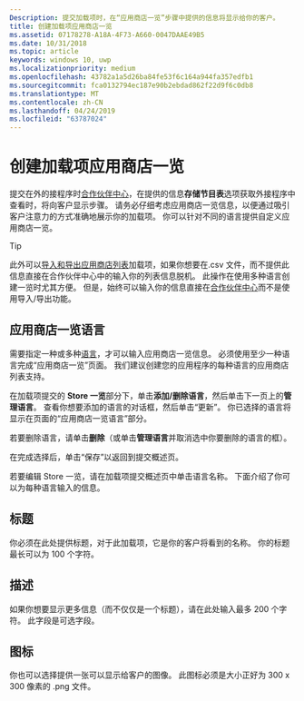 ```yaml
---
Description: 提交加载项时，在“应用商店一览”步骤中提供的信息将显示给你的客户。
title: 创建加载项应用商店一览
ms.assetid: 07178278-A18A-4F73-A660-0047DAAE49B5
ms.date: 10/31/2018
ms.topic: article
keywords: windows 10, uwp
ms.localizationpriority: medium
ms.openlocfilehash: 43782a1a5d26ba84fe53f6c164a944fa357edfb1
ms.sourcegitcommit: fca0132794ec187e90b2ebdad862f22d9f6c0db8
ms.translationtype: MT
ms.contentlocale: zh-CN
ms.lasthandoff: 04/24/2019
ms.locfileid: "63787024"
---
```

# <a name="create-add-on-store-listings"></a>创建加载项应用商店一览

提交在外的接程序时[合作伙伴中心](https://partner.microsoft.com/dashboard)，在提供的信息**存储节目表**选项获取外接程序中查看时，将向客户显示步骤。 请务必仔细考虑应用商店一览信息，以便通过吸引客户注意力的方式准确地展示你的加载项。 你可以针对不同的语言提供自定义应用商店一览。

> [!TIP]
> 此外可以[导入和导出应用商店列表](import-and-export-store-listings.md)加载项，如果你想要在.csv 文件，而不提供此信息直接在合作伙伴中心中的输入你的列表信息脱机。 此操作在使用多种语言创建一览时尤其方便。 但是，始终可以输入你的信息直接在[合作伙伴中心](https://partner.microsoft.com/dashboard)而不是使用导入/导出功能。


## <a name="store-listing-languages"></a>应用商店一览语言

需要指定一种或多种[语言](supported-languages.md)，才可以输入应用商店一览信息。 必须使用至少一种语言完成“应用商店一览”页面。 我们建议创建您的应用程序的每种语言的应用商店列表支持。

在加载项提交的 **Store 一览**部分下，单击**添加/删除语言**，然后单击下一页上的**管理语言**。 查看你想要添加的语言的对话框，然后单击“更新”。 你已选择的语言将显示在页面的“应用商店一览语言”部分。

若要删除语言，请单击**删除**（或单击**管理语言**并取消选中你要删除的语言的框）。 

在完成选择后，单击“保存”以返回到提交概述页。

若要编辑 Store 一览，请在加载项提交概述页中单击语言名称。 下面介绍了你可以为每种语言输入的信息。

## <a name="title"></a>标题

你必须在此处提供标题，对于此加载项，它是你的客户将看到的名称。 你的标题最长可以为 100 个字符。

## <a name="description"></a>描述

如果你想要显示更多信息（而不仅仅是一个标题），请在此处输入最多 200 个字符。 此字段是可选字段。

## <a name="icon"></a>图标

你也可以选择提供一张可以显示给客户的图像。 此图标必须是大小正好为 300 x 300 像素的 .png 文件。

 

 




